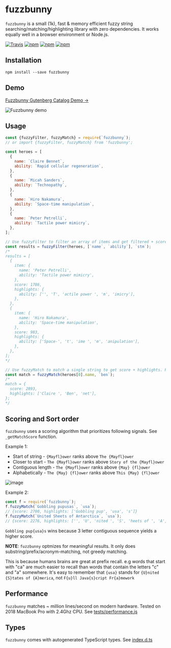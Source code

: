# fuzzbunny

`fuzzbunny` is a small (1k), fast & memory efficient fuzzy string searching/matching/highlighting library with zero dependencies.
It works equally well in a browser environment or Node.js.

[![Travis](https://img.shields.io/travis/mixpanel/fuzzbunny/master.svg)](https://travis-ci.org/mixpanel/fuzzbunny)
[![npm](https://img.shields.io/npm/v/fuzzbunny.svg)](https://www.npmjs.com/package/fuzzbunny)
[![npm](https://img.shields.io/npm/dm/fuzzbunny.svg)](https://www.npmjs.com/package/fuzzbunny)
[![npm](https://img.shields.io/npm/l/fuzzbunny.svg)](https://github.com/mixpanel/fuzzbunny/blob/master/LICENCE)

## Installation

`npm install --save fuzzbunny`

## Demo

[Fuzzbunny Gutenberg Catalog Demo →](https://mixpanel.github.io/fuzzbunny)

![Fuzzbunny demo](https://user-images.githubusercontent.com/1018196/77124047-0fbf6580-69ff-11ea-8d44-f8006b7770fd.gif)

## Usage

```js
const {fuzzyFilter, fuzzyMatch} = require(`fuzzbunny`);
// or import {fuzzyFilter, fuzzyMatch} from 'fuzzbunny';

const heroes = [
  {
    name: `Claire Bennet`,
    ability: `Rapid cellular regeneration`,
  },
  {
    name: `Micah Sanders`,
    ability: `Technopathy`,
  },
  {
    name: `Hiro Nakamura`,
    ability: `Space-time manipulation`,
  },
  {
    name: `Peter Petrelli`,
    ability: `Tactile power mimicry`,
  },
];

// Use fuzzyFilter to filter an array of items and get filtered + score-sorted results with highlights.
const results = fuzzyFilter(heroes, [`name`, `ability`], `stm`);
/*
results = [
  {
    item: {
      name: 'Peter Petrelli',
      ability: 'Tactile power mimicry',
    },
    score: 1786,
    highlights: {
      ability: ['', 'T', 'actile power ', 'm', 'imicry'],
    },
  },
  {
    item: {
      name: 'Hiro Nakamura',
      ability: 'Space-time manipulation',
    },
    score: 983,
    highlights: {
      ability: ['Space-', 't', 'ime ', 'm', 'anipulation'],
    },
  },
];
*/

// Use fuzzyMatch to match a single string to get score + highlights. Returns null if no match found.
const match = fuzzyMatch(heroes[0].name, `ben`);
/*
match = {
  score: 2893,
  highlights: ['Claire ', 'Ben', 'net'],
};
*/
```

## Scoring and Sort order

`fuzzbunny` uses a scoring algorithm that prioritizes following signals. See `_getMatchScore` function.

Example 1:

- Start of string - `{Mayfl}ower` ranks above `The {Mayfl}ower`
- Closer to start - `The {Mayfl}ower` ranks above `Story of the {Mayfl}ower`
- Contiguous length - `The {Mayfl}ower` ranks above `{May} {fl}ower`
- Alphabetically - `The {May} {fl}ower` ranks above `This {May} {fl}ower`

![image](https://user-images.githubusercontent.com/1018196/77127584-58305080-6a0a-11ea-9fee-d8eaf28744b8.png)

Example 2:

```js
const f = require(`fuzzbunny`);
f.fuzzyMatch(`Gobbling pupusas`, `usa`);
// {score: 2700, highlights: ['Gobbling pup', 'usa', 's']}
f.fuzzyMatch(`United Sheets of Antarctica`, `usa`);
// {score: 2276, highlights: ['', 'U', 'nited ', 'S', 'heets of ', 'A', 'ntarctica']}
```

`Gobbling pup{usa}s` wins because 3 letter contiguous sequence yields a higher score.

**NOTE**: `fuzzbunny` optmizes for meaningful results. It only does substring/prefix/acronym-matching, not greedy matching.

This is because humans brains are great at prefix recall.
e.g words that start with "ca" are much easier to recall than words that contain the letters "c" and "a" somewhere.
It's easy to remember that `{usa}` stands for `{U}nited {S}tates of {A}merica`, not `F{u}ll Java{s}cript Fr{a}mework`

## Performance

`fuzzbunny` matches ~ million lines/second on modern hardware. Tested on 2018 MacBook Pro with 2.4Ghz CPU.
See [tests/performance.js](tests/performance.js)

## Types

`fuzzbunny` comes with autogenerated TypeScript types. See [index.d.ts](index.d.ts)

